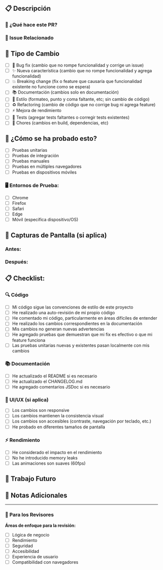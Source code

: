## 📋 Descripción

### 🎯 ¿Qué hace este PR?
<!--- Describe tus cambios en detalle --->

### 🔗 Issue Relacionado
<!--- Si este PR cierra un issue, usa: "Closes #123" --->
<!--- Si está relacionado con un issue, usa: "Related to #123" --->

## 🔄 Tipo de Cambio

<!--- Marca con una x las opciones que aplican --->

- [ ] 🐛 Bug fix (cambio que no rompe funcionalidad y corrige un issue)
- [ ] ✨ Nueva característica (cambio que no rompe funcionalidad y agrega funcionalidad)
- [ ] 💥 Breaking change (fix o feature que causaría que funcionalidad existente no funcione como se espera)
- [ ] 📚 Documentación (cambios solo en documentación)
- [ ] 🎨 Estilo (formateo, punto y coma faltante, etc; sin cambio de código)
- [ ] ♻️ Refactoring (cambio de código que no corrige bug ni agrega feature)
- [ ] ⚡ Mejora de rendimiento
- [ ] 🧪 Tests (agregar tests faltantes o corregir tests existentes)
- [ ] 🔧 Chores (cambios en build, dependencias, etc)

## 🧪 ¿Cómo se ha probado esto?

<!--- Describe las pruebas que ejecutaste para verificar tus cambios --->
<!--- Proporciona instrucciones para que podamos reproducir --->
<!--- Lista también cualquier detalle relevante para tu configuración de prueba --->

- [ ] Pruebas unitarias
- [ ] Pruebas de integración
- [ ] Pruebas manuales
- [ ] Pruebas en múltiples navegadores
- [ ] Pruebas en dispositivos móviles

### 🖥️ Entornos de Prueba:
- [ ] Chrome
- [ ] Firefox
- [ ] Safari
- [ ] Edge
- [ ] Móvil (especifica dispositivo/OS)

## 📱 Capturas de Pantalla (si aplica)

### Antes:
<!--- Agrega capturas del estado anterior --->

### Después:
<!--- Agrega capturas del nuevo estado --->

## 📋 Checklist:

<!--- Revisa todos los puntos siguientes, y marca con una x los que aplican --->
<!--- Si no estás seguro de alguno, no dudes en preguntar. ¡Estamos aquí para ayudar! --->

### 🔍 Código
- [ ] Mi código sigue las convenciones de estilo de este proyecto
- [ ] He realizado una auto-revisión de mi propio código
- [ ] He comentado mi código, particularmente en áreas difíciles de entender
- [ ] He realizado los cambios correspondientes en la documentación
- [ ] Mis cambios no generan nuevas advertencias
- [ ] He agregado pruebas que demuestran que mi fix es efectivo o que mi feature funciona
- [ ] Las pruebas unitarias nuevas y existentes pasan localmente con mis cambios

### 📚 Documentación
- [ ] He actualizado el README si es necesario
- [ ] He actualizado el CHANGELOG.md
- [ ] He agregado comentarios JSDoc si es necesario

### 🎨 UI/UX (si aplica)
- [ ] Los cambios son responsive
- [ ] Los cambios mantienen la consistencia visual
- [ ] Los cambios son accesibles (contraste, navegación por teclado, etc.)
- [ ] He probado en diferentes tamaños de pantalla

### ⚡ Rendimiento
- [ ] He considerado el impacto en el rendimiento
- [ ] No he introducido memory leaks
- [ ] Las animaciones son suaves (60fps)

## 🔮 Trabajo Futuro

<!--- ¿Hay algo que no está incluido en este PR pero debería considerarse para el futuro? --->

## 📝 Notas Adicionales

<!--- Cualquier información adicional que los revisores deberían saber --->

---

### 👀 Para los Revisores

<!--- Instrucciones específicas para los revisores --->
<!--- Áreas específicas en las que te gustaría feedback --->
<!--- Preguntas específicas que tienes sobre la implementación --->

**Áreas de enfoque para la revisión:**
- [ ] Lógica de negocio
- [ ] Rendimiento
- [ ] Seguridad
- [ ] Accesibilidad
- [ ] Experiencia de usuario
- [ ] Compatibilidad con navegadores
